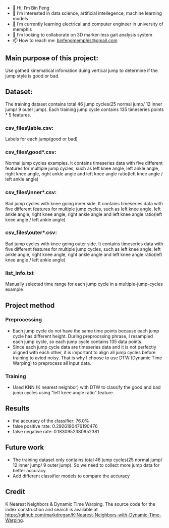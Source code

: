 - 👋 Hi, I’m Bin Feng
- 👀 I’m interested in data science, artificial intellegence, machine learning models
- 🌱 I’m currently learning electrical and computer engineer in university of memphis
- 💞️ I’m looking to collaborate on 3D marker-less gait analysis system
- 📫 How to reach me: binfengmemphis@gmail.com

## Main purpose of this project:
Use gathed kinematical infomation duing vertical jump to determine if the jump style is good or bad.

## Dataset:
The training dataset contains total 46 jump cycles(25 normal jump/ 12 inner jump/ 9 outer jump). Each training jump cycle contains 135 timeseries points * 5 features. 
### csv_files\lable.csv: 
Labels for each jump(good or bad)
### csv_files\good*.csv: 
Normal jump cycles examples. It contains timeseries data with five different features for multiple jump cycles, such as left knee angle, left ankle angle, right knee angle, right ankle angle and left knee angle ratio(left knee angle / left ankle angle)
### csv_files\inner*.csv: 
Bad jump cycles with knee going inner side. It contains timeseries data with five different features for multiple jump cycles, such as left knee angle, left ankle angle, right knee angle, right ankle angle and left knee angle ratio(left knee angle / left ankle angle)
### csv_files\outer*.csv: 
Bad jump cycles with knee going outer side. It contains timeseries data with five different features for multiple jump cycles, such as left knee angle, left ankle angle, right knee angle, right ankle angle and left knee angle ratio(left knee angle / left ankle angle)
### list_info.txt
Manually selected time range for each jump cycle in a multiple-jump-cycles example

## Project method 
### Preprocessing
* Each jump cycle do not have the same time points because each jump cycle has different height. During preprocssing phrase, I resampled each jump cycle, so each jump cycle contains 135 data points. 
* Since each jump cycle data are timeseries data and it is not perfectly aligned with each other, it is important to align all jump cycles before training to aviod noisy. That is why I choose to use DTW (Dynamic Time Warping) to preprocess all input data. 
### Training
* Used KNN (K nearest neighbor) with DTW to classify the good and bad jump cycles using "left knee angle ratio" feature.

## Results
* the accuracy of the classifier: 76.0%
* false positive rate: 0.2926190476190476
* false negative rate: 0.1830952380952381

## Future work
* The training dataset only contains total 46 jump cycles(25 normal jump/ 12 inner jump/ 9 outer jump). So we need to collect more jump data for better accuracy.
* Add different classifier models to compare the accuracy

## Credit
K Nearest Neighbors & Dynamic Time Warping. The source code for the index construction and search is available at https://github.com/markdregan/K-Nearest-Neighbors-with-Dynamic-Time-Warping.
<!---
bfeng1/bfeng1 is a ✨ special ✨ repository because its `README.md` (this file) appears on your GitHub profile.
You can click the Preview link to take a look at your changes.
--->
